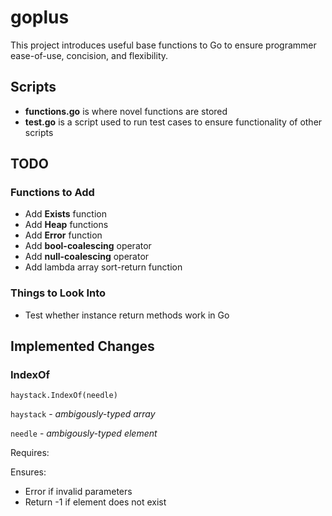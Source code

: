 # goplus
 This project introduces useful base functions to Go to ensure programmer ease-of-use, concision, and flexibility.

 <h2>Scripts</h2>

 * **functions.go** is where novel functions are stored
 * **test.go** is a script used to run test cases to ensure functionality of other scripts

<h2>TODO</h2>

<h3>Functions to Add</h3>

* Add **Exists** function
* Add **Heap** functions
* Add **Error** function
* Add **bool-coalescing** operator
* Add **null-coalescing** operator
* Add lambda array sort-return function

<h3>Things to Look Into</h3>

* Test whether instance return methods work in Go

<h2>Implemented Changes</h2>

<h3>IndexOf</h3>

`haystack.IndexOf(needle)`

`haystack` - *ambigously-typed array*

`needle` - *ambigously-typed element*

Requires:

Ensures:
* Error if invalid parameters
* Return -1 if element does not exist
